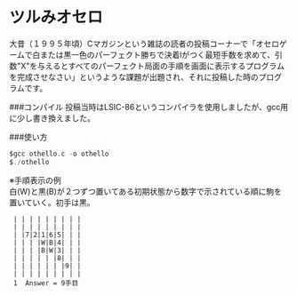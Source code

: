 ツルみオセロ
===========

大昔（１９９５年頃）Cマガジンという雑誌の読者の投稿コーナーで「オセロゲームで白または黒一色のパーフェクト勝ちで決着lがつく最短手数を求めて、引数"X"を与えるとすべてのパーフェクト局面の手順を画面に表示するプログラムを完成させなさい」というような課題が出題され、それに投稿した時のプログラムです。  

###コンパイル
投稿当時はLSIC-86というコンパイラを使用しましたが、gcc用に少し書き換えました。


###使い方
~~~c
$gcc othello.c -o othello
$./othello
~~~


※手順表示の例  
白(W)と黒(B)が２つずつ置いてある初期状態から数字で示されている順に駒を置いていく。初手は黒。  

     | | | | | | | | |  
     | | | | | | | | |  
     | |7|2|1|6|5| | |  
     | | | |W|B|4| | |  
     | | | |B|W|3| | |  
     | | | | | |8| | |  
     | | | | | | |9| |  
     | | | | | | | | |  
     1  Answer = 9手目  





